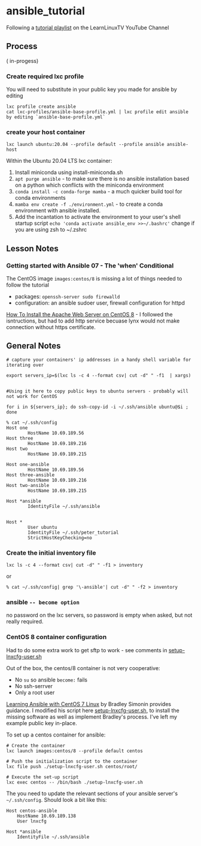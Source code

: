 # ansible_tutorial

Following a [tutorial playlist](https://youtube.com/playlist?list=PLT98CRl2KxKG7LKdWeXYUe6_UTeUybE2Z)
 on the LearnLinuxTV YouTube Channel

## Process

( in-progess)

### Create required lxc profile

You will need to substitute in your public key you made for ansible by editing 

```
lxc profile create ansible
cat lxc-profiles/ansible-base-profile.yml | lxc profile edit ansible by editing `ansible-base-profile.yml`
```

### create your host container

```
lxc launch ubuntu:20.04 --profile default --profile ansible ansible-host

```


Within the Ubuntu 20.04 LTS lxc container:

1. Install miniconda using install-miniconda.sh
2. `apt purge ansible` - to make sure there is no ansible installation based on a python which conflicts with 
the miniconda environment
3. `conda install -c conda-forge mamba` -  a much quicker build tool for conda environments
4. `mamba env create -f ./environment.yml` - to create a conda environment with ansible installed.
5. Add the incantation to activate the environment to your user's shell startup script `echo 'conda activate ansible_env >>~/.bashrc'` change if you are using zsh to ~/.zshrc

## Lesson Notes

### Getting started with Ansible 07 - The 'when' Conditional

The CentOS image `images:centos/8` is missing a lot of things needed to follow the tutorial

- packages: `openssh-server sudo firewalld`
- configuration: an ansible sudoer user, firewall configuration for httpd

[How To Install the Apache Web Server on CentOS 8](https://www.digitalocean.com/community/tutorials/how-to-install-the-apache-web-server-on-centos-8) - I followed the isntructions, but had to add http service becuase lynx would not make connection without https certificate.


## General Notes

```
# capture your containers' ip addresses in a handy shell variable for iterating over

export servers_ip=$(lxc ls -c 4 --format csv| cut -d" " -f1  | xargs) 


#Using it here to copy public keys to ubuntu servers - probably will not work for CentOS

for i in ${servers_ip}; do ssh-copy-id -i ~/.ssh/ansible ubuntu@$i ; done

```

```
% cat ~/.ssh/config
Host one
        HostName 10.69.189.56
Host three
        HostName 10.69.189.216
Host two
        HostName 10.69.189.215

Host one-ansible
        HostName 10.69.189.56
Host three-ansible
        HostName 10.69.189.216
Host two-ansible
        HostName 10.69.189.215

Host *ansible
        IdentityFile ~/.ssh/ansible


Host *
        User ubuntu
        IdentityFile ~/.ssh/peter_tutorial
        StrictHostKeyChecking=no
```

### Create the initial inventory file

```
lxc ls -c 4 --format csv| cut -d" " -f1 > inventory
```

or

```
% cat ~/.ssh/config| grep '\-ansible'| cut -d" " -f2 > inventory
```
 ### ansible `-- become option`

no password on the lxc servers, so password is empty when asked, but not really required.

### CentOS 8 container configuration

Had to do some extra work to get sftp to work - see comments in [setup-lnxcfg-user.sh](./setup-lnxcfg-user.sh)

Out of the box, the centos/8 container is not very cooperative:
- No `su`  so ansible `become:` fails
- No ssh-serrver
- Only a root user

[Learning Ansible with CentOS 7 Linux](https://brad-simonin.medium.com/learning-ansible-with-centos-7-linux-12461043fd02) by Bradley Simonin provides guidance. I modified his script here [setup-lnxcfg-user.sh](./setup-lnxcfg-user.sh), to install the missing software as well as implement Bradley's process. I've left my example public key in-place. 

To set up a centos container for ansible:

```
# Create the container
lxc launch images:centos/8 --profile default centos

# Push the initialization script to the container
lxc file push ./setup-lnxcfg-user.sh centos/root/

# Execute the set-up script
lxc exec centos -- /bin/bash ./setup-lnxcfg-user.sh
```

The you need to update the relevant sections of your ansible server's `~/.ssh/config`. Should look a bit like this:

```
Host centos-ansible
    HostName 10.69.189.138
    User lnxcfg

Host *ansible
	IdentityFile ~/.ssh/ansible

```




